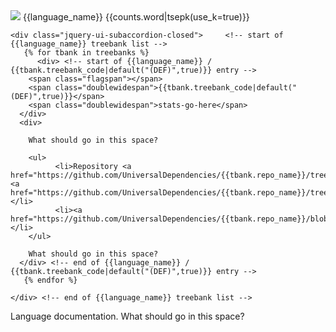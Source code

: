 
  <div>   <!-- start of {{language_name}} accordion row -->
    <span class="flagspan"><img class="flag" src="flags/svg/{{flag}}.svg" /></span>
    <span class="doublewidespan">{{language_name}}</span>
    <span class="widespan"><span class="hint--top hint--info" data-hint="{{counts.token|tsepk}} tokens {{counts.word|tsepk}} words {{counts.tree|tsepk}} sentences">{{counts.word|tsepk(use_k=true)}}</span></span>

  </div>   <!-- end of {{language_name}} accordion row -->

  <div>   <!-- start of {{language_name}} accordion body -->


    <div class="jquery-ui-subaccordion-closed">     <!-- start of {{language_name}} treebank list -->
       {% for tbank in treebanks %}
     	  <div> <!-- start of {{language_name}} / {{tbank.treebank_code|default("(DEF)",true)}} entry -->
	    <span class="flagspan"></span>
	    <span class="doublewidespan">{{tbank.treebank_code|default("(DEF)",true)}}</span>
	    <span class="doublewidespan">stats-go-here</span>
	  </div>
	  <div>
	  
	    What should go in this space?	     

	    <ul>
              <li>Repository <a href="https://github.com/UniversalDependencies/{{tbank.repo_name}}/tree/master">master</a> <a href="https://github.com/UniversalDependencies/{{tbank.repo_name}}/tree/dev">dev</a></li>
              <li><a href="https://github.com/UniversalDependencies/{{tbank.repo_name}}/blob/master/{{tbank.readme_file}}">README</a></li>
	    </ul>

	    What should go in this space?
	  </div> <!-- end of {{language_name}} / {{tbank.treebank_code|default("(DEF)",true)}} entry -->
       {% endfor %}
    
    </div> <!-- end of {{language_name}} treebank list -->

  Language documentation. What should go in this space?


  </div>   <!-- end of {{language_name}} accordion body -->
